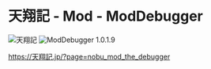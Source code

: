 # 天翔記 - Mod - ModDebugger

![天翔記](https://img.shields.io/badge/天翔記-with_PK-6479ff.svg)
![ModDebugger 1.0.1.9](https://img.shields.io/badge/ModDebugger-1.0.1.9-6479ff.svg)

https://天翔記.jp/?page=nobu_mod_the_debugger
